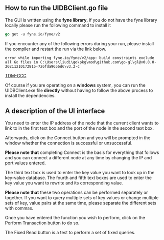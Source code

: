 ## How to run the UIDBClient.go file


The GUI is written using the **fyne library**, if you do not have the fyne library locally please run the following command to install it

```go
go get -u fyne.io/fyne/v2
```

 

If you encounter any of the following errors during your run, please install the compiler and restart the run via the link below.


```
error while importing fyne.io/fyne/v2/app: build constraints exclude all Go files in C:\Users\liudi\go\pkg\mod\github.com\go-gl\gl@v0.0.0-20211210172815-726fda9656d6\v3.2-c
```

[TDM-GCC](https://jmeubank.github.io/tdm-gcc/)


Of course if you are operating on a **windows** system, you can run the UIDBClient.exe file **directly** without having to follow the above process to install the dependencies.

## A description of the UI interface

You need to enter the IP address of the node that the current client wants to link to in the first text box and the port of the node in the second text box.

Afterwards, click on the Connect button and you will be prompted in the window whether the connection is successful or unsuccessful.

**Please note that** completing Connect is the basis for everything that follows and you can connect a different node at any time by changing the IP and port values entered.

The third text box is used to enter the key value you want to look up in the key-value database.
The fourth and fifth text boxes are used to enter the key value you want to rewrite and its corresponding value.

**Please note that** these two operations can be performed separately or together. If you want to query multiple sets of key values or change multiple sets of key, value pairs at the same time, please separate the different sets with commas.

Once you have entered the function you wish to perform, click on the Perform Transaction button to do so.

The Fixed Read button is a test to perform a set of fixed queries.